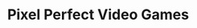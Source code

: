 ---
title: "Pixel Perfect Video Games"
url: /middleville/pixel-perfect-video-games/
shop: video games
---